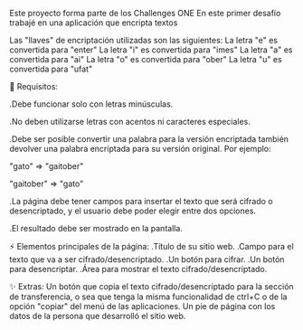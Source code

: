 Este proyecto forma parte de los Challenges ONE
En este primer desafío trabajé en una aplicación que encripta textos

Las "llaves" de encriptación utilizadas son las siguientes:
La letra "e" es convertida para "enter"
La letra "i" es convertida para "imes"
La letra "a" es convertida para "ai"
La letra "o" es convertida para "ober"
La letra "u" es convertida para "ufat"
 
🔎 Requisitos:

.Debe funcionar solo con letras minúsculas.

.No deben utilizarse letras con acentos ni caracteres especiales.

.Debe ser posible convertir una palabra para la versión encriptada también devolver una palabra encriptada para su versión original. Por ejemplo:

"gato" => "gaitober"

"gaitober" => "gato"

.La página debe tener campos para insertar el texto que será cifrado o desencriptado, y el usuario debe poder elegir entre dos opciones.

.El resultado debe ser mostrado en la pantalla.

⚡ Elementos principales de la página:
.Título de su sitio web.
.Campo para el texto que va a ser cifrado/desencriptado.
.Un botón para cifrar.
.Un botón para desencriptar.
.Área para mostrar el texto cifrado/desencriptado.

✨ Extras:
Un botón que copia el texto cifrado/desencriptado para la sección de transferencia, o sea que tenga la misma funcionalidad de ctrl+C o de la opción "copiar" del menú de las aplicaciones.
Un pie de página con los datos de la persona que desarrolló el sitio web.

